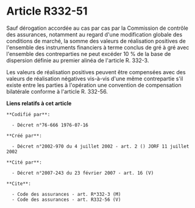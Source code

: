 # Article R332-51

Sauf dérogation accordée au cas par cas par la Commission de contrôle des assurances, notamment au regard d'une modification
globale des conditions de marché, la somme des valeurs de réalisation positives de l'ensemble des instruments financiers à
terme conclus de gré à gré avec l'ensemble des contreparties ne peut excéder 10 % de la base de dispersion définie au premier
alinéa de l'article R. 332-3.

Les valeurs de réalisation positives peuvent être compensées avec des valeurs de réalisation négatives vis-à-vis d'une même
contrepartie s'il existe entre les parties à l'opération une convention de compensation bilatérale conforme à l'article R.
332-56.

**Liens relatifs à cet article**

	**Codifié par**:

	  - Décret n°76-666 1976-07-16

	**Créé par**:

	  - Décret n°2002-970 du 4 juillet 2002 - art. 2 () JORF 11 juillet 2002

	**Cité par**:

	  - Décret n°2007-243 du 23 février 2007 - art. 16 (V)

	**Cite**:

	  - Code des assurances - art. R*332-3 (M)
	  - Code des assurances - art. R332-56 (V)
